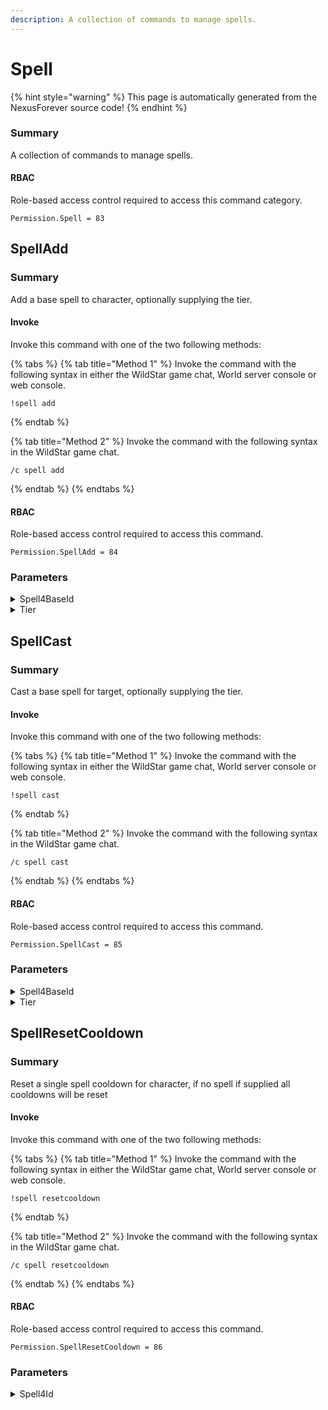 ```yaml
---
description: A collection of commands to manage spells.
---
```


# Spell

{% hint style="warning" %}
This page is automatically generated from the NexusForever source code!
{% endhint %}

### Summary

A collection of commands to manage spells.

#### RBAC

Role-based access control required to access this command category.

```
Permission.Spell = 83
```

## SpellAdd

### Summary

Add a base spell to character, optionally supplying the tier.

#### Invoke

Invoke this command with one of the two following methods:

{% tabs %}
{% tab title="Method 1" %}
Invoke the command with the following syntax in either the WildStar game chat, World server console or web console.

```
!spell add
```
{% endtab %}

{% tab title="Method 2" %}
Invoke the command with the following syntax in the WildStar game chat.

```
/c spell add
```
{% endtab %}
{% endtabs %}

#### RBAC

Role-based access control required to access this command.

```
Permission.SpellAdd = 84
```

### Parameters

<details>

<summary>Spell4BaseId</summary>

#### Summary

Spell base id to add to character.

#### Optional

No

</details>

<details>

<summary>Tier</summary>

#### Summary

Tier of the base spell to add to character.

#### Optional

No

</details>

## SpellCast

### Summary

Cast a base spell for target, optionally supplying the tier.

#### Invoke

Invoke this command with one of the two following methods:

{% tabs %}
{% tab title="Method 1" %}
Invoke the command with the following syntax in either the WildStar game chat, World server console or web console.

```
!spell cast
```
{% endtab %}

{% tab title="Method 2" %}
Invoke the command with the following syntax in the WildStar game chat.

```
/c spell cast
```
{% endtab %}
{% endtabs %}

#### RBAC

Role-based access control required to access this command.

```
Permission.SpellCast = 85
```

### Parameters

<details>

<summary>Spell4BaseId</summary>

#### Summary

Spell base id to cast from target.

#### Optional

No

</details>

<details>

<summary>Tier</summary>

#### Summary

Tier of the base spell to cast from target.

#### Optional

No

</details>

## SpellResetCooldown

### Summary

Reset a single spell cooldown for character, if no spell if supplied all cooldowns will be reset

#### Invoke

Invoke this command with one of the two following methods:

{% tabs %}
{% tab title="Method 1" %}
Invoke the command with the following syntax in either the WildStar game chat, World server console or web console.

```
!spell resetcooldown
```
{% endtab %}

{% tab title="Method 2" %}
Invoke the command with the following syntax in the WildStar game chat.

```
/c spell resetcooldown
```
{% endtab %}
{% endtabs %}

#### RBAC

Role-based access control required to access this command.

```
Permission.SpellResetCooldown = 86
```

### Parameters

<details>

<summary>Spell4Id</summary>

#### Summary

Spell id to reset cooldown for character.

#### Optional

No

</details>

